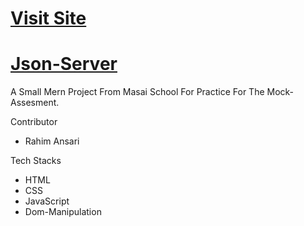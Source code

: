 <h1><a href="https://mock-assement-6.vercel.app/" target="_blank">Visit Site</a></h1>
<h1><a href="https://fakestoreproducts.herokuapp.com/cars" target="_blank">Json-Server</a></h1>

A Small Mern Project From Masai School For Practice For The Mock-Assesment.
<p>Contributor</p>
<ul>
  <li>Rahim Ansari</li>
</ul>
<p>Tech Stacks</p>
<ul>
  <li>HTML</li>
  <li>CSS</li>
  <li>JavaScript</li>
  <li>Dom-Manipulation</li>
</ul>
